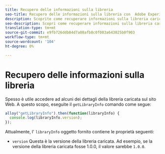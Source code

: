 ```yaml
---
title: Recupero delle informazioni sulla libreria
seo-title: Recupero delle informazioni sulla libreria con  Adobe Experience Platform Web SDK
description: Scoprite come recuperare informazioni sulla libreria caricata nel sito Web
seo-description: Scopri come recuperare informazioni sulla libreria caricata nel sito Web da Adobe Experience Cloud SDK raccoglie automaticamente
translation-type: tm+mt
source-git-commit: e9fb726ddb84d7a08afb8c0f083a643025b0f903
workflow-type: tm+mt
source-wordcount: '104'
ht-degree: 0%

---
```



# Recupero delle informazioni sulla libreria

Spesso è utile accedere ad alcuni dei dettagli della libreria caricata sul sito Web. A questo scopo, eseguite il `getLibraryInfo` comando come segue:

```js
alloy("getLibraryInfo").then(function(libraryInfo) {
  console.log(libraryInfo.version);
});
```

Attualmente, l&#39; `libraryInfo` oggetto fornito contiene le proprietà seguenti:

* `version` Questa è la versione della libreria caricata. Ad esempio, se la versione della libreria caricata fosse 1.0.0, il valore sarebbe `1.0.0`.